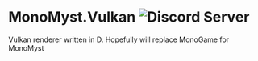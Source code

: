 # MonoMyst.Vulkan ![Discord Server](https://discordapp.com/api/guilds/298510542535000065/widget.png)

Vulkan renderer written in D. Hopefully will replace MonoGame for MonoMyst
